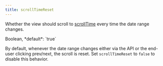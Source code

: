 ```yaml
---
title: scrollTimeReset
---
```


Whether the view should scroll to [scrollTime](scrollTime) every time the date range changes.

<div class='spec' markdown='1'>
Boolean, *default*: `true`
</div>

By default, whenever the date range changes either via the API or the end-user clicking prev/next, the scroll is reset. Set `scrollTimeReset` to `false` to disable this behavior.
